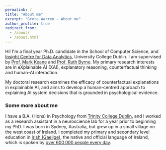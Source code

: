 ```yaml
---
permalink: /
title: "About me"
excerpt: "Greta Warren – About me"
author_profile: true
redirect_from: 
  - /about/
  - /about.html
---
```



Hi! I'm a final year Ph.D. candidate in the School of Computer Science, and [Insight Centre for Data Analytics](https://www.insight-centre.org/), University College Dublin. 
I am supervised by [Prof. Mark Keane](https://people.ucd.ie/mark.keane) and [Prof. Ruth Byrne](https://reasoningandimagination.com/).
My primary research interests are in eXplainable AI (XAI), explanatory reasoning, counterfactual thinking and human-AI interaction.

My doctoral research examines the efficacy of counterfactual explanations in explainable AI, and aims to develop a human-centred approach to explaining AI system decisions that is grounded in psychological evidence.

### Some more about me

I have a B.A. (Hons) in Psychology from [Trinity College Dublin](https://psychology.tcd.ie/about/), and I worked as a research assistant in a neuroscience lab for a year prior to beginning my PhD. 
I was born in Sydney, Australia, but grew up in a small village on the west coast of Ireland. I completed my primary and secondary level education in [Irish (Gaeilge)](https://en.wikipedia.org/wiki/Irish_language), the native and official language of Ireland, which is spoken by [over 600,000 people every day](https://www.cso.ie/en/releasesandpublications/ep/p-cpsr/censusofpopulation2022-summaryresults/educationandirishlanguage/).

